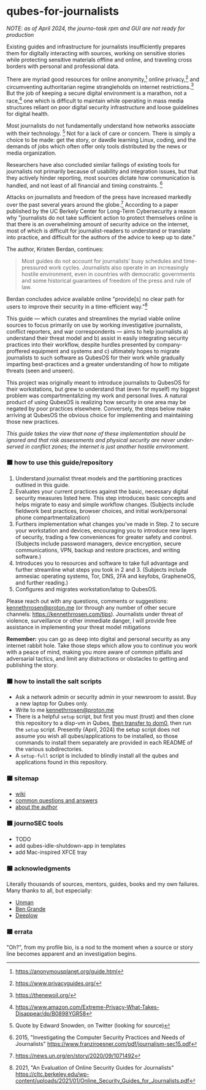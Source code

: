 qubes-for-journalists
=========================

*NOTE: as of April 2024, the journo-task rpm and GUI are not ready for production*

Existing guides and infrastructure for journalists insufficiently prepares them for digitally interacting with sources, working on sensitive stories while protecting sensitive materials offline and online, and traveling cross borders with personal and professional data.

There are myriad good resources for online anonymity,[^1] online privacy,[^2] and circumventing authoritarian regime strangleholds on internet restrictions.[^3] But the job of keeping a secure digital environment is a marathon, not a race,[^4] one which is difficult to maintain while operating in mass media structures reliant on poor digital security infrastructure and loose guidelines for digital health.

Most journalists do not fundamentally understand how networks associate with their technology. [^5] Not for a lack of care or concern. There is simply a choice to be made: get the story, or dawdle learning Linux, coding, and the demands of jobs which often offer only tools distributed by the news or media organization.

Researchers have also concluded similar failings of existing tools for journalists not primarily because of usability and integration issues, but that they actively hinder reporting, most sources dictate how communication is handled, and not least of all financial and timing constraints. [^6]

Attacks on journalists and freedom of the press have increased markedly over the past several
years around the globe.[^7] According to a paper published by the UC Berkely Center for Long-Term Cybersecurity a reason why "journalists do not take sufficient action to protect themselves online is that there is an overwhelming amount of security advice on the internet, most of which is difficult for journalist-readers to understand or translate into practice, and difficult for the authors of the advice to keep up to date." 

The author, Kristen Berdan, continues:

>Most guides do not account for journalists’ busy schedules and time-pressured work cycles. Journalists also operate in an increasingly hostile environment, even in countries with democratic governments and some historical guarantees of freedom of the press and rule of law.

Berdan concludes advice available online "provide[s] no clear path for users to improve their security in a time-efficient way."[^8]

This guide &mdash; which curates and streamlines the myriad viable online sources to focus primarily on use by working investigative journalists, conflict reporters, and war correspondents &mdash; aims to help journalists a) understand their threat model and b) assist in easily integrating security practices into their workflow, despite hurdles presented by company-proffered equipment and systems and c) ultimately hopes to migrate journalists to such software as QubesOS for their work while gradually imparting best-practices and a greater understanding of how to mitigate threats (seen and unseen).

This project was originally meant to introduce journalists to QubesOS for their workstations, but grew to understand that (even for myself) my biggest problem was compartmentalizing my work and personal lives. A natural product of using QubesOS is realizing how security in one area may be negated by poor practices elsewhere. Conversely, the steps below make arriving at QubesOS the obvious choice for implementing and maintaining those new practices.

*This guide takes the view that none of these implementation should be ignored and that risk assessments and physical security are never under-served in conflict zones; the internet is just another hostile environment.*

### 🟧 how to use this guide/repository
1. Understand journalist threat models and the partitioning practices outlined in this guide.
2. Evaluates your current practices against the basic, necessary digital security measures listed here. This step introduces basic concepts and helps migrate to easy and simple workflow changes. (Subjects include fieldwork best practices, browser choices, and initial work/personal phone compartmentalization)
3. Furthers implementation what changes you've made in Step. 2 to secure your workstation and devices, encouraging you to introduce new layers of security, trading a few conveniences for greater safety and control. (Subjects include password managers, device encryption, secure communications, VPN, backup and restore practices, and writing software.)
4. Introduces you to resources and software to take full advantage and further streamline what steps you took in 2 and 3. (Subjects include amnesiac operating systems, Tor, DNS, 2FA and keyfobs, GrapheneOS, and further reading.)
5. Configures and migrates workstation/latop to QubesOS.

Please reach out with any questions, comments or suggestions: kennethrrosen@proton.me (or through any number of other secure channels: https://kennethrrosen.com/tips). Journalists under threat of violence, surveillance or other immediate danger, I will provide free assistance in implementing your threat model mitigations

<b>Remember:</b> you can go as deep into digital and personal security as any internet rabbit hole. Take those steps which allow you to continue you work with a peace of mind, making you more aware of common pitfalls and adversarial tactics, and limit any distractions or obstacles to getting and publishing the story.

### 🟧 how to install the salt scripts
 - Ask a network admin or security admin in your newsroom to assist. Buy a new laptop for Qubes only.
 - Write to me kennethrrosen@proton.me
 - There is a helpful `setup` script, but first you must (trust) and then clone this repository to a disp-vm in Qubes, [then transfer to dom0](https://www.qubes-os.org/doc/how-to-copy-from-dom0/#copying-to-dom0), then run the `setup` script. Presently (April, 2024) the setup script does not assume you wish all qubes/applications to be installed, so those commands to install them separately are provided in each README of the various subdirectories.
 - A `setup-full` script is included to blindly install all the qubes and applications found in this repository. 

### 🟧 sitemap
 - [wiki](https://github.com/kennethrrosen/journoSEC/wiki)
 - [common questions and answers](TKTK)
 - [about the author](https://www.kennethrrosen.com/)
 
### 🟧 journoSEC tools
 - TODO
 - add qubes-idle-shutdown-app in templates
 - add Mac-inspired XFCE tray

### 🟧 acknowledgments
Literally thousands of sources, mentors, guides, books and my own failures. Many thanks to all, but especially:

 - [Unman](https://github.com/unman/)
 - [Ben Grande](https://github.com/ben-grande/qusal)
 - [Deeplow](https://github.com/deeplow/)

### 🟧 errata
"Oh?", from my profile bio, is a nod to the moment when a source or story line becomes apparent and an investigation begins.

[^1]: https://anonymousplanet.org/guide.html
[^2]: https://www.privacyguides.org/
[^3]: https://thenewoil.org/
[^4]: https://www.amazon.com/Extreme-Privacy-What-Takes-Disappear/dp/B0898YGR58
[^5]: Quote by Edward Snowden, on Twitter (looking for source)
[^6]: 2015, "Investigating the Computer Security Practices and Needs of Journalists" https://www.franziroesner.com/pdf/journalism-sec15.pdf
[^7]: https://news.un.org/en/story/2020/09/1071492 
[^8]: 2021, "An Evaluation of Online Security Guides for Journalists" https://cltc.berkeley.edu/wp-content/uploads/2021/01/Online_Security_Guides_for_Journalists.pdf
